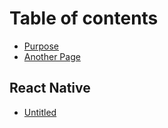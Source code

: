 # Table of contents

* [Purpose](README.md)
* [Another Page](another-page.md)

## React Native

* [Untitled](react-native/untitled.md)

